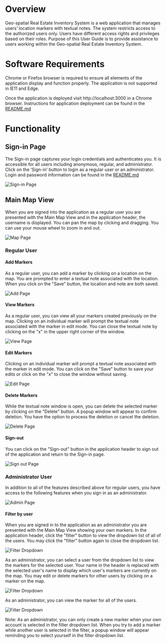 # Overview

Geo-spatial Real Estate Inventory System is a web application that manages users’ location markers with textual notes. The system restricts access to the authorized users only. Users have different access rights and privileges based on their roles. Purpose of this User Guide is to provide assistance to users working within the Geo-spatial Real Estate Inventory System.

# Software Requirements

Chrome or Firefox browser is required to ensure all elements of the application display and function properly. The application is not supported in IE11 and Edge.

Once the application is deployed visit http://localhost:3000 in a Chrome browser.
Instructions for application deployment can be found in the [README.md](../README.md)

# Functionality

## Sign-in Page

The Sign-in page captures your login credentials and authenticates you. It is accessible for all users including anonymous, regular, and administrator. Click on the ‘Sign-in’ button to login as a regular user or an administrator. Login and password information can be found in the [README.md](../README.md)  

![Sign-in Page](https://github.com/BCDevExchange-CodeChallenge/Geo-spatial-Real-Estate-Inventory-System-TeamBlue/blob/master/Screenshots/2.jpg)

## Main Map View

When you are signed into the application as a regular user you are presented with the Main Map View and in the application header, the username is displayed. You can pan the map by clicking and dragging. You can use your mouse wheel to zoom in and out. 

![Map Page](https://github.com/BCDevExchange-CodeChallenge/Geo-spatial-Real-Estate-Inventory-System-TeamBlue/blob/master/Screenshots/1.jpg)

### Regular User

#### Add Markers

As a regular user, you can add a marker by clicking on a location on the map. You are prompted to enter a textual note associated with the location. When you click on the "Save" button, the location and note are both saved.

![Add Page](https://github.com/BCDevExchange-CodeChallenge/Geo-spatial-Real-Estate-Inventory-System-TeamBlue/blob/master/Screenshots/12.jpg)

#### View Markers

As a regular user, you can view all your markers created previously on the map. Clicking on an individual marker will prompt the textual note associated with the marker in edit mode. You can close the textual note by clicking on the "x" in the upper right corner of the window. 

![View Page](https://github.com/BCDevExchange-CodeChallenge/Geo-spatial-Real-Estate-Inventory-System-TeamBlue/blob/master/Screenshots/9.jpg)

#### Edit Markers

Clicking on an individual marker will prompt a textual note associated with the marker in edit mode. You can click on the "Save" button to save your edits or click on the "x" to close the window without saving.

![Edit Page](https://github.com/BCDevExchange-CodeChallenge/Geo-spatial-Real-Estate-Inventory-System-TeamBlue/blob/master/Screenshots/3.jpg)

#### Delete Markers

While the textual note window is open, you can delete the selected marker by clicking on the "Delete" button. A popup window will appear to confirm deletion. You have the option to process the deletion or cancel the deletion.  

![Delete Page](https://github.com/BCDevExchange-CodeChallenge/Geo-spatial-Real-Estate-Inventory-System-TeamBlue/blob/master/Screenshots/4.jpg)

#### Sign-out

You can click on the "Sign-out" button in the application header to sign out of the application and return to the Sign-in page.

![Sign out Page](https://github.com/BCDevExchange-CodeChallenge/Geo-spatial-Real-Estate-Inventory-System-TeamBlue/blob/master/Screenshots/11.jpg)

### Administrator User

In addition to all of the features described above for regular users, you have access to the following features when you sign in as an administrator. 

![Admin Page](https://github.com/BCDevExchange-CodeChallenge/Geo-spatial-Real-Estate-Inventory-System-TeamBlue/blob/master/Screenshots/5.jpg)

#### Filter by user

When you are signed in to the application as an administrator you are presented with the Main Map View showing your own markers. In the application header, click the "filter" button to view the dropdown list of all of the users. You may click the "filter" button again to close the dropdown list.

![Filter Dropdown](https://github.com/BCDevExchange-CodeChallenge/Geo-spatial-Real-Estate-Inventory-System-TeamBlue/blob/master/Screenshots/8.jpg)

As an administrator, you can select a user from the dropdown list to view the markers for the selected user. Your name in the header is replaced with the selected user's name to display which user's markers are currently on the map. You may edit or delete markers for other users by clicking on a marker on the map. 

![Filter Dropdown](https://github.com/BCDevExchange-CodeChallenge/Geo-spatial-Real-Estate-Inventory-System-TeamBlue/blob/master/Screenshots/6.jpg)

As an administrator, you can view the marker for all of the users. 

![Filter Dropdown](https://github.com/BCDevExchange-CodeChallenge/Geo-spatial-Real-Estate-Inventory-System-TeamBlue/blob/master/Screenshots/7.jpg)

Note: As an administrator, you can only create a new marker when your own account is selected in the filter dropdown list. When you try to add a marker while another user is selected in the filter, a popup window will appear reminding you to select yourself in the filter dropdown list.


